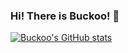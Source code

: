 ### Hi! There is Buckoo! 👋

[![Buckoo's GitHub stats](https://github-readme-stats.vercel.app/api?username=buckoo)](https://github.com/anuraghazra/github-readme-stats)
